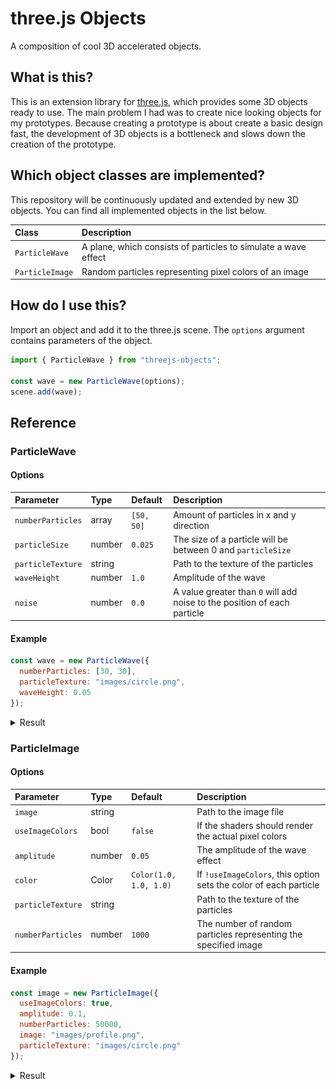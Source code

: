 # three.js Objects

A composition of cool 3D accelerated objects.

## What is this?

This is an extension library for [three.js](https://threejs.org/), which
provides some 3D objects ready to use. The main problem I had was to create nice
looking objects for my prototypes. Because creating a prototype is about create
a basic design fast, the development of 3D objects is a bottleneck and slows
down the creation of the prototype.

## Which object classes are implemented?

This repository will be continuously updated and extended by new 3D objects. You
can find all implemented objects in the list below.

| Class        | Description                 |
|:-------------|:----------------------------|
|`ParticleWave` |A plane, which consists of particles to simulate a wave effect|
|`ParticleImage`|Random particles representing pixel colors of an image|

## How do I use this?

Import an object and add it to the three.js scene. The `options` argument
contains parameters of the object.

```js
import { ParticleWave } from "threejs-objects";

const wave = new ParticleWave(options);
scene.add(wave);
```

## Reference

### ParticleWave

#### Options

| Parameter | Type | Default | Description |
|:----------|:-----|:--------|:------------|
| `numberParticles` | array  | `[50, 50]` | Amount of particles in x and y direction |
| `particleSize`    | number | `0.025`    | The size of a particle will be between 0 and `particleSize` |
| `particleTexture` | string |            | Path to the texture of the particles |
| `waveHeight`      | number | `1.0`      | Amplitude of the wave |
| `noise`           | number | `0.0`      | A value greater than `0` will add noise to the position of each particle |

#### Example

```js
const wave = new ParticleWave({
  numberParticles: [30, 30],
  particleTexture: "images/circle.png",
  waveHeight: 0.05
});
```

<details>
  <summary>Result</summary>
  <img src="./images/wave.png" width="250">
</details>

### ParticleImage

#### Options

| Parameter | Type | Default | Description |
|:----------|:-----|:--------|:------------|
| `image`   | string | | Path to the image file |
| `useImageColors` | bool | `false` | If the shaders should render the actual pixel colors |
| `amplitude` | number | `0.05` | The amplitude of the wave effect |
| `color` | Color | `Color(1.0, 1.0, 1.0)` | If `!useImageColors`, this option sets the color of each particle |
| `particleTexture` | string | | Path to the texture of the particles |
| `numberParticles` | number | `1000` | The number of random particles representing the specified image |

#### Example

```js
const image = new ParticleImage({
  useImageColors: true,
  amplitude: 0.1,
  numberParticles: 50000,
  image: "images/profile.png",
  particleTexture: "images/circle.png"
});
```

<details>
  <summary>Result</summary>
  <img src="./images/profile.png" width="250">
</details>


